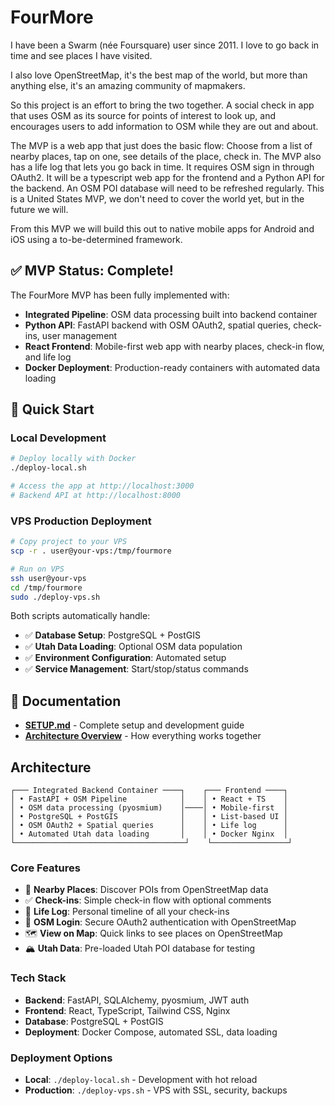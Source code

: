 # FourMore

I have been a Swarm (née Foursquare) user since 2011. I love to go back in time and see places I have visited.

I also love OpenStreetMap, it's the best map of the world, but more than anything else, it's an amazing community of mapmakers.

So this project is an effort to bring the two together. A social check in app that uses OSM as its source for points of interest to look up, and encourages users to add information to OSM while they are out and about.

The MVP is a web app that just does the basic flow: Choose from a list of nearby places, tap on one, see details of the place, check in. The MVP also has a life log that lets you go back in time. It requires OSM sign in through OAuth2. It will be a typescript web app for the frontend and a Python API for the backend. An OSM POI database will need to be refreshed regularly. This is a United States MVP, we don't need to cover the world yet, but in the future we will.

From this MVP we will build this out to native mobile apps for Android and iOS using a to-be-determined framework.

## ✅ MVP Status: Complete!

The FourMore MVP has been fully implemented with:

- **Integrated Pipeline**: OSM data processing built into backend container
- **Python API**: FastAPI backend with OSM OAuth2, spatial queries, check-ins, user management
- **React Frontend**: Mobile-first web app with nearby places, check-in flow, and life log
- **Docker Deployment**: Production-ready containers with automated data loading

## 🚀 Quick Start

### Local Development
```bash
# Deploy locally with Docker
./deploy-local.sh

# Access the app at http://localhost:3000
# Backend API at http://localhost:8000
```

### VPS Production Deployment
```bash
# Copy project to your VPS
scp -r . user@your-vps:/tmp/fourmore

# Run on VPS
ssh user@your-vps
cd /tmp/fourmore
sudo ./deploy-vps.sh
```

Both scripts automatically handle:
- ✅ **Database Setup**: PostgreSQL + PostGIS
- ✅ **Utah Data Loading**: Optional OSM data population
- ✅ **Environment Configuration**: Automated setup
- ✅ **Service Management**: Start/stop/status commands

## 📖 Documentation

- [**SETUP.md**](SETUP.md) - Complete setup and development guide
- [**Architecture Overview**](#architecture) - How everything works together

## Architecture

```
┌─── Integrated Backend Container ────┐    ┌─── Frontend ────┐
│ • FastAPI + OSM Pipeline            │    │ • React + TS    │
│ • OSM data processing (pyosmium)    │────│ • Mobile-first  │
│ • PostgreSQL + PostGIS              │    │ • List-based UI │
│ • OSM OAuth2 + Spatial queries      │    │ • Life log      │
│ • Automated Utah data loading       │    │ • Docker Nginx  │
└──────────────────────────────────────┘    └─────────────────┘
```

### Core Features
- 📍 **Nearby Places**: Discover POIs from OpenStreetMap data
- ✅ **Check-ins**: Simple check-in flow with optional comments
- 📖 **Life Log**: Personal timeline of all your check-ins
- 🔐 **OSM Login**: Secure OAuth2 authentication with OpenStreetMap
- 🗺️ **View on Map**: Quick links to see places on OpenStreetMap
- 🏔️ **Utah Data**: Pre-loaded Utah POI database for testing

### Tech Stack
- **Backend**: FastAPI, SQLAlchemy, pyosmium, JWT auth
- **Frontend**: React, TypeScript, Tailwind CSS, Nginx
- **Database**: PostgreSQL + PostGIS
- **Deployment**: Docker Compose, automated SSL, data loading

### Deployment Options
- **Local**: `./deploy-local.sh` - Development with hot reload
- **Production**: `./deploy-vps.sh` - VPS with SSL, security, backups